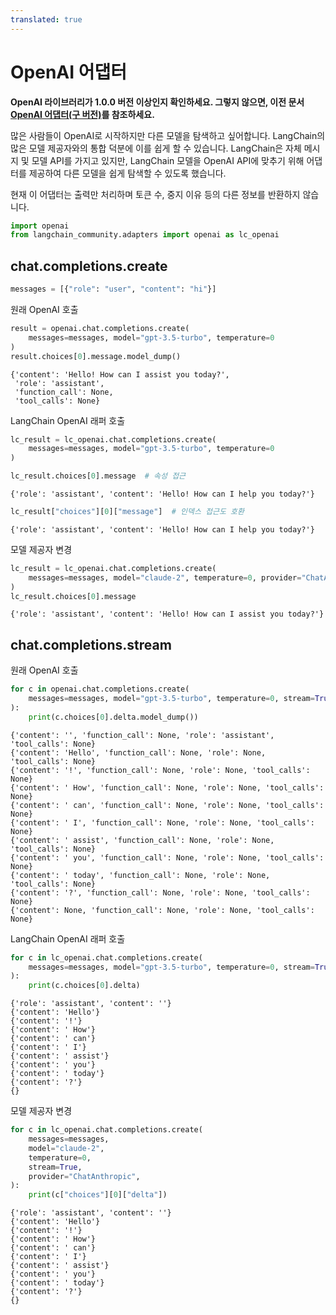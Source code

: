 ```yaml
---
translated: true
---
```


# OpenAI 어댑터

**OpenAI 라이브러리가 1.0.0 버전 이상인지 확인하세요. 그렇지 않으면, 이전 문서 [OpenAI 어댑터(구 버전)](/docs/integrations/adapters/openai-old/)를 참조하세요.**

많은 사람들이 OpenAI로 시작하지만 다른 모델을 탐색하고 싶어합니다. LangChain의 많은 모델 제공자와의 통합 덕분에 이를 쉽게 할 수 있습니다. LangChain은 자체 메시지 및 모델 API를 가지고 있지만, LangChain 모델을 OpenAI API에 맞추기 위해 어댑터를 제공하여 다른 모델을 쉽게 탐색할 수 있도록 했습니다.

현재 이 어댑터는 출력만 처리하며 토큰 수, 중지 이유 등의 다른 정보를 반환하지 않습니다.

```python
import openai
from langchain_community.adapters import openai as lc_openai
```

## chat.completions.create

```python
messages = [{"role": "user", "content": "hi"}]
```

원래 OpenAI 호출

```python
result = openai.chat.completions.create(
    messages=messages, model="gpt-3.5-turbo", temperature=0
)
result.choices[0].message.model_dump()
```

```output
{'content': 'Hello! How can I assist you today?',
 'role': 'assistant',
 'function_call': None,
 'tool_calls': None}
```

LangChain OpenAI 래퍼 호출

```python
lc_result = lc_openai.chat.completions.create(
    messages=messages, model="gpt-3.5-turbo", temperature=0
)

lc_result.choices[0].message  # 속성 접근
```

```output
{'role': 'assistant', 'content': 'Hello! How can I help you today?'}
```

```python
lc_result["choices"][0]["message"]  # 인덱스 접근도 호환
```

```output
{'role': 'assistant', 'content': 'Hello! How can I help you today?'}
```

모델 제공자 변경

```python
lc_result = lc_openai.chat.completions.create(
    messages=messages, model="claude-2", temperature=0, provider="ChatAnthropic"
)
lc_result.choices[0].message
```

```output
{'role': 'assistant', 'content': 'Hello! How can I assist you today?'}
```

## chat.completions.stream

원래 OpenAI 호출

```python
for c in openai.chat.completions.create(
    messages=messages, model="gpt-3.5-turbo", temperature=0, stream=True
):
    print(c.choices[0].delta.model_dump())
```

```output
{'content': '', 'function_call': None, 'role': 'assistant', 'tool_calls': None}
{'content': 'Hello', 'function_call': None, 'role': None, 'tool_calls': None}
{'content': '!', 'function_call': None, 'role': None, 'tool_calls': None}
{'content': ' How', 'function_call': None, 'role': None, 'tool_calls': None}
{'content': ' can', 'function_call': None, 'role': None, 'tool_calls': None}
{'content': ' I', 'function_call': None, 'role': None, 'tool_calls': None}
{'content': ' assist', 'function_call': None, 'role': None, 'tool_calls': None}
{'content': ' you', 'function_call': None, 'role': None, 'tool_calls': None}
{'content': ' today', 'function_call': None, 'role': None, 'tool_calls': None}
{'content': '?', 'function_call': None, 'role': None, 'tool_calls': None}
{'content': None, 'function_call': None, 'role': None, 'tool_calls': None}
```

LangChain OpenAI 래퍼 호출

```python
for c in lc_openai.chat.completions.create(
    messages=messages, model="gpt-3.5-turbo", temperature=0, stream=True
):
    print(c.choices[0].delta)
```

```output
{'role': 'assistant', 'content': ''}
{'content': 'Hello'}
{'content': '!'}
{'content': ' How'}
{'content': ' can'}
{'content': ' I'}
{'content': ' assist'}
{'content': ' you'}
{'content': ' today'}
{'content': '?'}
{}
```

모델 제공자 변경

```python
for c in lc_openai.chat.completions.create(
    messages=messages,
    model="claude-2",
    temperature=0,
    stream=True,
    provider="ChatAnthropic",
):
    print(c["choices"][0]["delta"])
```

```output
{'role': 'assistant', 'content': ''}
{'content': 'Hello'}
{'content': '!'}
{'content': ' How'}
{'content': ' can'}
{'content': ' I'}
{'content': ' assist'}
{'content': ' you'}
{'content': ' today'}
{'content': '?'}
{}
```